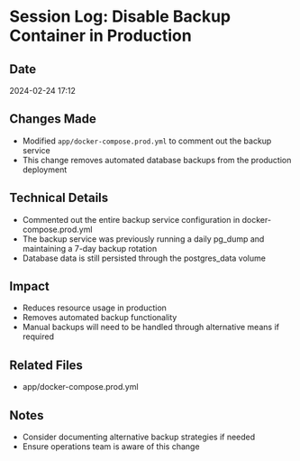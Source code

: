 # Session Log: Disable Backup Container in Production

## Date
2024-02-24 17:12

## Changes Made
- Modified `app/docker-compose.prod.yml` to comment out the backup service
- This change removes automated database backups from the production deployment

## Technical Details
- Commented out the entire backup service configuration in docker-compose.prod.yml
- The backup service was previously running a daily pg_dump and maintaining a 7-day backup rotation
- Database data is still persisted through the postgres_data volume

## Impact
- Reduces resource usage in production
- Removes automated backup functionality
- Manual backups will need to be handled through alternative means if required

## Related Files
- app/docker-compose.prod.yml

## Notes
- Consider documenting alternative backup strategies if needed
- Ensure operations team is aware of this change